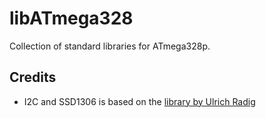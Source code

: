 # libATmega328

Collection of standard libraries for ATmega328p.

## Credits

- I2C and SSD1306 is based on the [library by Ulrich Radig](https://www.ulrichradig.de/home/index.php/avr/oled-display-ssd1306)
